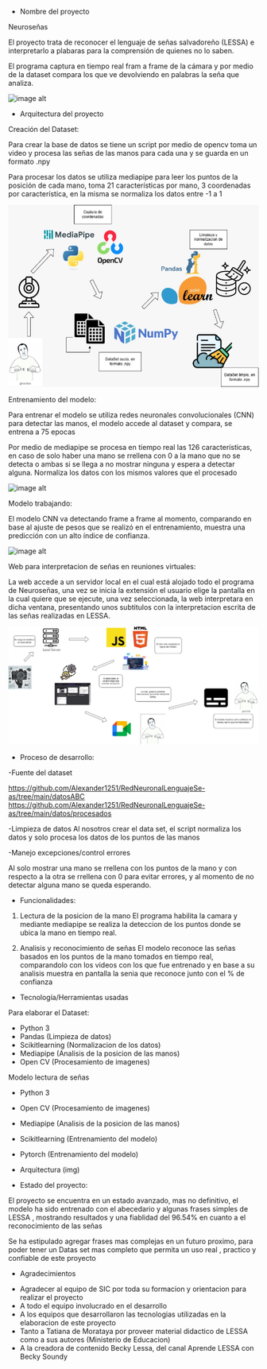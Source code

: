 
* Nombre del proyecto

Neuroseñas


El proyecto trata de reconocer el lenguaje de señas salvadoreño (LESSA) e interpretarlo a plabaras para la comprensión de quienes no lo saben.

El programa captura en tiempo real fram a frame de la cámara y por medio de la dataset compara los que ve devolviendo en palabras la seña que analiza.

![image alt](https://github.com/repositoriosHackaton/SIC25es-AlfaBuenaMaravillaOndaDinamitaEscuadronLobo/blob/main/video_eurose%C3%B1as.gif?raw=true)

* Arquitectura del proyecto 

Creación del Dataset:

Para crear la base de datos se tiene un script por medio de opencv toma un video y procesa las señas de las manos para cada una y se guarda en un formato .npy

Para procesar los datos se utiliza mediapipe para leer los puntos de la posición de cada mano, toma 21 características por mano, 3 coordenadas por característica, en la misma se normaliza los datos entre -1 a 1

![image alt](https://github.com/repositoriosHackaton/SIC25es-AlfaBuenaMaravillaOndaDinamitaEscuadronLobo/blob/main/creaci%C3%B3n_dataset_neurose%C3%B1a.jpg?raw=true)

Entrenamiento del modelo:

Para entrenar el modelo se utiliza redes neuronales convolucionales (CNN) para detectar las manos, el modelo accede al dataset y compara, se entrena a 75 epocas

Por medio de mediapipe se procesa en tiempo real las 126 características, en caso de solo haber una mano se rrellena con 0 a la mano que no se detecta o ambas si se llega a no mostrar ninguna y espera a detectar alguna. Normaliza los datos con los mismos valores que el procesado

![image alt](https://github.com/repositoriosHackaton/SIC25es-AlfaBuenaMaravillaOndaDinamitaEscuadronLobo/blob/main/entrenamiento_CNN_neurose%C3%B1a.jpg?raw=true)


Modelo trabajando:

El modelo CNN va detectando frame a frame al momento, comparando en base al ajuste de pesos que se realizó en el entrenamiento, muestra una predicción con un alto índice de confianza.

![image alt](https://github.com/repositoriosHackaton/SIC25es-AlfaBuenaMaravillaOndaDinamitaEscuadronLobo/blob/main/Diagrama_funcionando_modelo_neurose%C3%B1as.jpg?raw=true)

Web para interpretacion de señas en reuniones virtuales:

La web accede a un servidor local en el cual está alojado todo el programa de Neuroseñas, una vez se inicia la extensión el usuario elige la pantalla
en la cual quiere que se ejecute, una vez seleccionada, la web interpretara en dicha ventana, presentando unos subtitulos con la interpretacion escrita de las señas realizadas en LESSA.

![image alt[]()](https://github.com/repositoriosHackaton/SIC25es-AlfaBuenaMaravillaOndaDinamitaEscuadronLobo/blob/main/Diagrama_web.jpg?raw=true)


* Proceso de desarrollo:

-Fuente del dataset

https://github.com/Alexander1251/RedNeuronalLenguajeSe-as/tree/main/datosABC
https://github.com/Alexander1251/RedNeuronalLenguajeSe-as/tree/main/datos/procesados


-Limpieza de datos 
Al nosotros crear el data set, el script normaliza los datos y solo procesa los datos de los puntos de las manos

-Manejo excepciones/control errores

Al solo mostrar una mano se rrellena con los puntos de la mano y con respecto a la otra se rrellena con 0 para evitar errores, y al momento de no detectar alguna mano se queda esperando.


* Funcionalidades:

1. Lectura de la posicion de la mano
El programa habilita la camara y mediante mediapipe se realiza  la deteccion de los puntos donde se ubica la mano en tiempo real.

2. Analisis y reconocimiento de señas
El modelo reconoce las señas basados en los puntos de la mano tomados en tiempo real, comparandolo con los videos con los que fue entrenado y en base a su analisis muestra en pantalla la senia que reconoce junto con el % de confianza 

* Tecnología/Herramientas usadas 

Para elaborar el Dataset:
- Python 3 
- Pandas (Limpieza de datos)
- Scikitlearning (Normalizacion de los datos)
- Mediapipe (Analisis de la posicion de las manos)
- Open CV (Procesamiento de imagenes)

Modelo lectura de señas
- Python 3
- Open CV (Procesamiento de imagenes)
- Mediapipe (Analisis de la posicion de las manos)
- Scikitlearning (Entrenamiento del modelo)
- Pytorch (Entrenamiento del modelo)

- Arquitectura (img)

* Estado del proyecto:

El proyecto se encuentra en un estado avanzado, mas no definitivo,  el modelo ha sido entrenado con el abecedario y algunas frases
simples de LESSA , mostrando resultados y una fiablidad del 96.54% en cuanto a el reconocimiento de las señas

Se ha estipulado agregar frases mas complejas en un futuro proximo, para poder tener un Datas set mas completo que permita  un uso  real , practico y confiable de este proyecto

* Agradecimientos

- Agradecer al equipo de SIC por toda su formacion y orientacion para realizar el proyecto
- A todo el equipo involucrado en el desarrollo 
- A los equipos que desarrollaron las tecnologias utilizadas en la elaboracion de este proyecto
- Tanto a Tatiana de Morataya por proveer material didactico de LESSA como a sus autores (Ministerio de Educacion)
- A la creadora de contenido Becky Lessa, del canal Aprende LESSA con Becky Soundy

